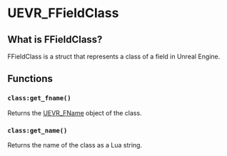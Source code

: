 # UEVR_FFieldClass

## What is FFieldClass?

FFieldClass is a struct that represents a class of a field in Unreal Engine.

## Functions

### `class:get_fname()`

Returns the [UEVR_FName](FName.md) object of the class.

### `class:get_name()`

Returns the name of the class as a Lua string.